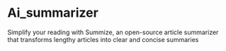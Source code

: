 # Ai_summarizer
Simplify your reading with Summize, an open-source article summarizer that transforms lengthy articles into clear and concise summaries

